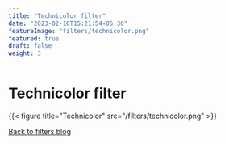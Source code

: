 ```yaml
---
title: "Technicolor filter"
date: "2023-02-16T15:21:54+05:30"
featureImage: "filters/technicolor.png"
featured: true
draft: false
weight: 3
---
```


# Technicolor filter

{{< figure title="Technicolor" src="/filters/technicolor.png"  >}}

[Back to filters blog](/blog/filters)

